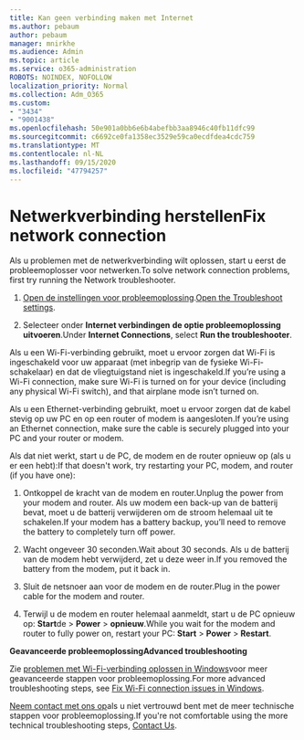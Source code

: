 ```yaml
---
title: Kan geen verbinding maken met Internet
ms.author: pebaum
author: pebaum
manager: mnirkhe
ms.audience: Admin
ms.topic: article
ms.service: o365-administration
ROBOTS: NOINDEX, NOFOLLOW
localization_priority: Normal
ms.collection: Adm_O365
ms.custom:
- "3434"
- "9001438"
ms.openlocfilehash: 50e901a0bb6e6b4abefbb3aa8946c40fb11dfc99
ms.sourcegitcommit: c6692ce0fa1358ec3529e59ca0ecdfdea4cdc759
ms.translationtype: MT
ms.contentlocale: nl-NL
ms.lasthandoff: 09/15/2020
ms.locfileid: "47794257"
---
```

# <a name="fix-network-connection"></a><span data-ttu-id="8385b-102">Netwerkverbinding herstellen</span><span class="sxs-lookup"><span data-stu-id="8385b-102">Fix network connection</span></span>

<span data-ttu-id="8385b-103">Als u problemen met de netwerkverbinding wilt oplossen, start u eerst de probleemoplosser voor netwerken.</span><span class="sxs-lookup"><span data-stu-id="8385b-103">To solve network connection problems, first try running the Network troubleshooter.</span></span> 

1. <span data-ttu-id="8385b-104">[Open de instellingen voor probleemoplossing](ms-settings:troubleshoot).</span><span class="sxs-lookup"><span data-stu-id="8385b-104">[Open the Troubleshoot settings](ms-settings:troubleshoot).</span></span>

2. <span data-ttu-id="8385b-105">Selecteer onder **Internet verbindingen** **de optie probleemoplossing uitvoeren**.</span><span class="sxs-lookup"><span data-stu-id="8385b-105">Under **Internet Connections**, select **Run the troubleshooter**.</span></span>

<span data-ttu-id="8385b-106">Als u een Wi-Fi-verbinding gebruikt, moet u ervoor zorgen dat Wi-Fi is ingeschakeld voor uw apparaat (met inbegrip van de fysieke Wi-Fi-schakelaar) en dat de vliegtuigstand niet is ingeschakeld.</span><span class="sxs-lookup"><span data-stu-id="8385b-106">If you’re using a Wi-Fi connection, make sure Wi-Fi is turned on for your device (including any physical Wi-Fi switch), and that airplane mode isn’t turned on.</span></span>

<span data-ttu-id="8385b-107">Als u een Ethernet-verbinding gebruikt, moet u ervoor zorgen dat de kabel stevig op uw PC en op een router of modem is aangesloten.</span><span class="sxs-lookup"><span data-stu-id="8385b-107">If you’re using an Ethernet connection, make sure the cable is securely plugged into your PC and your router or modem.</span></span>

<span data-ttu-id="8385b-108">Als dat niet werkt, start u de PC, de modem en de router opnieuw op (als u er een hebt):</span><span class="sxs-lookup"><span data-stu-id="8385b-108">If that doesn't work, try restarting your PC, modem, and router (if you have one):</span></span>

1. <span data-ttu-id="8385b-109">Ontkoppel de kracht van de modem en router.</span><span class="sxs-lookup"><span data-stu-id="8385b-109">Unplug the power from your modem and router.</span></span> <span data-ttu-id="8385b-110">Als uw modem een back-up van de batterij bevat, moet u de batterij verwijderen om de stroom helemaal uit te schakelen.</span><span class="sxs-lookup"><span data-stu-id="8385b-110">If your modem has a battery backup, you’ll need to remove the battery to completely turn off power.</span></span>

2. <span data-ttu-id="8385b-111">Wacht ongeveer 30 seconden.</span><span class="sxs-lookup"><span data-stu-id="8385b-111">Wait about 30 seconds.</span></span> <span data-ttu-id="8385b-112">Als u de batterij van de modem hebt verwijderd, zet u deze weer in.</span><span class="sxs-lookup"><span data-stu-id="8385b-112">If you removed the battery from the modem, put it back in.</span></span>

3. <span data-ttu-id="8385b-113">Sluit de netsnoer aan voor de modem en de router.</span><span class="sxs-lookup"><span data-stu-id="8385b-113">Plug in the power cable for the modem and router.</span></span>

4. <span data-ttu-id="8385b-114">Terwijl u de modem en router helemaal aanmeldt, start u de PC opnieuw op: **Start**de  >  **Power**  >  **opnieuw**.</span><span class="sxs-lookup"><span data-stu-id="8385b-114">While you wait for the modem and router to fully power on, restart your PC: **Start** > **Power** > **Restart**.</span></span>

<span data-ttu-id="8385b-115">**Geavanceerde probleemoplossing**</span><span class="sxs-lookup"><span data-stu-id="8385b-115">**Advanced troubleshooting**</span></span>

<span data-ttu-id="8385b-116">Zie [problemen met Wi-Fi-verbinding oplossen in Windows](https://support.microsoft.com/help/10741?ocid=SMC10741%2F)voor meer geavanceerde stappen voor probleemoplossing.</span><span class="sxs-lookup"><span data-stu-id="8385b-116">For more advanced troubleshooting steps, see [Fix Wi-Fi connection issues in Windows](https://support.microsoft.com/help/10741?ocid=SMC10741%2F).</span></span> 

<span data-ttu-id="8385b-117">[Neem contact met ons op](https://support.microsoft.com/contactus)als u niet vertrouwd bent met de meer technische stappen voor probleemoplossing.</span><span class="sxs-lookup"><span data-stu-id="8385b-117">If you're not comfortable using the more technical troubleshooting steps, [Contact Us](https://support.microsoft.com/contactus).</span></span>
